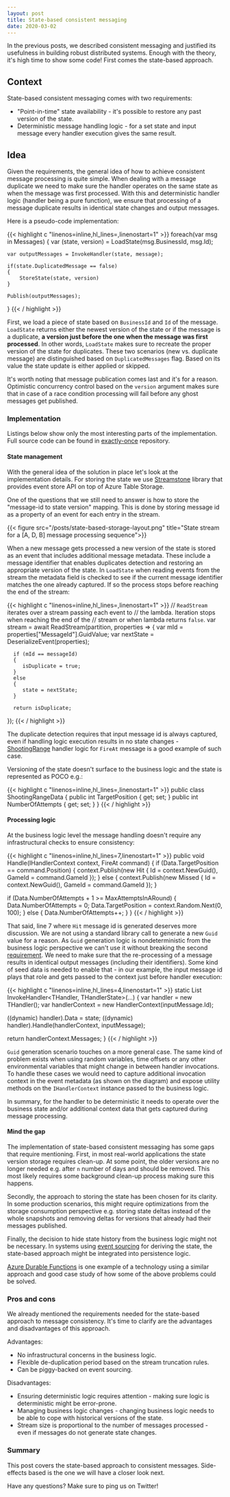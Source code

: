 ```yaml
---
layout: post
title: State-based consistent messaging
date: 2020-03-02
---
```


In the previous posts, we described consistent messaging and justified its usefulness in building robust distributed systems. Enough with the theory, it's high time to show some code! First comes the state-based approach.

## Context

State-based consistent messaging comes with two requirements:

* "Point-in-time" state availability - it's possible to restore any past version of the state.
* Deterministic message handling logic - for a set state and input message every handler execution gives the same result.

## Idea

Given the requirements, the general idea of how to achieve consistent message processing is quite simple. When dealing with a message duplicate we need to make sure the handler operates on the same state as when the message was first processed. With this and deterministic handler logic (handler being a pure function), we ensure that processing of a message duplicate results in identical state changes and output messages. 
 
Here is a pseudo-code implementation:

{{< highlight c "linenos=inline,hl_lines=,linenostart=1" >}}
foreach(var msg in Messages)
{
    var (state, version) = LoadState(msg.BusinessId, msg.Id);

    var outputMessages = InvokeHandler(state, message);

    if(state.DuplicatedMessage == false)
    {
        StoreState(state, version)
    } 

    Publish(outputMessages);
}
{{< / highlight >}}

First, we load a piece of state based on `BusinessId` and `Id` of the message. `LoadState` returns either the newest version of the state or if the message is a duplicate, **a version just before the one when the message was first processed**. In other words, `LoadState` makes sure to recreate the proper version of the state for duplicates. These two scenarios (new vs. duplicate message) are distinguished based on `DuplicatedMessages` flag. Based on its value the state update is either applied or skipped.

It's worth noting that message publication comes last and it's for a reason. Optimistic concurrency control based on the `version`  argument makes sure that in case of a race condition processing will fail before any ghost messages get published. 

### Implementation

Listings below show only the most interesting parts of the implementation. Full source code can be found in [exactly-once](https://github.com/exactly-once/state-based-consistent-messaging) repository.

#### State management

With the general idea of the solution in place let's look at the implementation details. For storing the state we use [Streamstone](https://github.com/yevhen/Streamstone) library that provides event store API on top of Azure Table Storage.

One of the questions that we still need to answer is how to store the "message-id to state version" mapping. This is done by storing message id as a property of an event for each entry in the stream. 

{{< figure src="/posts/state-based-storage-layout.png" title="State stream for a [A, D, B] message processing sequence">}}

When a new message gets processed a new version of the state is stored as an event that includes additional message metadata. These include a message identifier that enables duplicates detection and restoring an appropriate version of the state. In `LoadState` when reading events from the stream the metadata field is checked to see if the current message identifier matches the one already captured. If so the process stops before reaching the end of the stream:  

{{< highlight c "linenos=inline,hl_lines=,linenostart=1" >}}
// `ReadStream` iterates over a stream passing each event to
// the lambda. Iteration stops when reaching the end of the 
// stream or when lambda returns `false`.
var stream = await ReadStream(partition, properties =>
{
      var mId = properties["MessageId"].GuidValue;
      var nextState = DeserializeEvent<THandlerState>(properties);

      if (mId == messageId)
      {
         isDuplicate = true;
      } 
      else
      {
         state = nextState;
      }

      return isDuplicate;
});
{{< / highlight >}}

The duplicate detection requires that input message id is always captured, even if handling logic execution results in no state changes - [ShootingRange](https://github.com/exactly-once/state-based-consistent-messaging/blob/master/StateBased.ConsistentMessaging/StateBased.ConsistentMessaging/Domain/ShootingRange.cs#L9) handler logic for `FireAt` message is a good example of such case.

Versioning of the state doesn't surface to the business logic and the state is represented as POCO e.g.:

{{< highlight c "linenos=inline,hl_lines=,linenostart=1" >}}
public class ShootingRangeData
{
   public int TargetPosition { get; set; }
   public int NumberOfAttempts { get; set; }
}
{{< / highlight >}}

#### Processing logic

At the business logic level the message handling doesn't require any infrastructural checks to ensure consistency:

{{< highlight c "linenos=inline,hl_lines=7,linenostart=1" >}}
public void Handle(IHandlerContext context, FireAt command)
{
   if (Data.TargetPosition == command.Position)
   {
         context.Publish(new Hit
         {
            Id = context.NewGuid(),
            GameId = command.GameId
         });
   }
   else
   {
         context.Publish(new Missed
         {
            Id = context.NewGuid(),
            GameId = command.GameId
         });
   }

   if (Data.NumberOfAttempts + 1 >= MaxAttemptsInARound)
   {
         Data.NumberOfAttempts = 0;
         Data.TargetPosition = context.Random.Next(0, 100);
   }
   else
   {
         Data.NumberOfAttempts++;
   }
}
{{< / highlight >}}

That said, line 7 where `Hit` message id is generated deserves more discussion. We are not using a standard library call to generate a new `Guid` value for a reason. As `Guid` generation logic is nondeterministic from the business logic perspective we can't use it without breaking the second [requirement](#context). We need to make sure that the re-processing of a message results in identical output messages (including their identifiers). Some kind of seed data is needed to enable that - in our example, the input message id plays that role and gets passed to the context just before handler execution:

{{< highlight c "linenos=inline,hl_lines=4,linenostart=1" >}}
static List<Message> InvokeHandler<THandler, THandlerState>(...)
{
   var handler = new THandler();
   var handlerContext = new HandlerContext(inputMessage.Id);

   ((dynamic) handler).Data = state;
   ((dynamic) handler).Handle(handlerContext, inputMessage);
   
   return handlerContext.Messages;
}
{{< / highlight >}}

`Guid` generation scenario touches on a more general case. The same kind of problem exists when using random variables, time offsets or any other environmental variables that might change in between handler invocations. To handle these cases we would need to capture additional invocation context in the event metadata (as shown on the diagram) and expose utility methods on the `IHandlerContext` instance passed to the business logic.  

In summary, for the handler to be deterministic it needs to operate over the business state and/or additional context data that gets captured during message processing.

#### Mind the gap 

The implementation of state-based consistent messaging has some gaps that require mentioning. First, in most real-world applications the state version storage requires clean-up. At some point, the older versions are no longer needed e.g. after `n` number of days and should be removed. This most likely requires some background clean-up process making sure this happens.

Secondly, the approach to storing the state has been chosen for its clarity. In some production scenarios, this might require optimizations from the storage consumption perspective e.g. storing state deltas instead of the whole snapshots and removing deltas for versions that already had their messages published.

Finally, the decision to hide state history from the business logic might not be necessary. In systems using [event sourcing](https://www.youtube.com/watch?v=8JKjvY4etTY&t=180s) for deriving the state, the state-based approach might be integrated into persistence logic. 

[Azure Durable Functions](https://docs.microsoft.com/en-us/azure/azure-functions/durable/durable-functions-overview?tabs=csharp) is one example of a technology using a similar approach and good case study of how some of the above problems could be solved.

### Pros and cons

We already mentioned the requirements needed for the state-based approach to message consistency. It's time to clarify are the advantages and disadvantages of this approach.

Advantages:

* No infrastructural concerns in the business logic.
* Flexible de-duplication period based on the stream truncation rules.
* Can be piggy-backed on event sourcing.

Disadvantages:

* Ensuring deterministic logic requires attention - making sure logic is deterministic might be error-prone.
* Managing business logic changes - changing business logic needs to be able to cope with historical versions of the state.
* Stream size is proportional to the number of messages processed - even if messages do not generate state changes.


### Summary

This post covers the state-based approach to consistent messages. Side-effects based is the one we will have a closer look next. 

Have any questions? Make sure to ping us on Twitter! 